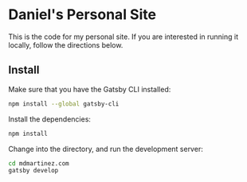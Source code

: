 # Daniel's Personal Site

This is the code for my personal site. If you are interested in running it locally, follow the directions below.

## Install

Make sure that you have the Gatsby CLI installed:
```sh
npm install --global gatsby-cli
```

Install the dependencies:
```sh
npm install
```

Change into the directory, and run the development server:
```sh
cd mdmartinez.com
gatsby develop
```
